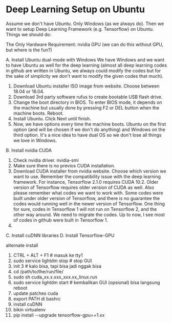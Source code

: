 # Deep Learning Setup on Ubuntu

Assume we don't have Ubuntu. Only Windows (as we always do). Then we want to setup Deep Learning Framework (e.g. Tensorflow) on Ubuntu.
Things we should do:

The Only Hardware Requirement: nvidia GPU (we can do this without GPU, but where is the fun?)

A. Install Ubuntu dual-mode with Windows
We have Windows and we want to have Ubuntu as well for the deep learning (almost all deep learning codes in github are written in Ubuntu, we always could modify the codes but for the sake of simplicity we don't want to modify the given codes that much). 
1. Download Ubuntu installer ISO image from website. Choose between 18.04 or 16.04.
2. Download 3rd party software rufus to create bootable USB flash drive.
3. Change the boot directory in BIOS. To enter BIOS mode, it depends on the machine but usually done by pressing F2 or DEL button when the machine boots. Reboot.
4. Install Ubuntu. Click Next until finish.
5. Now, we have options every time the machine boots. Ubuntu on the first option (and will be chosen if we don't do anything) and Windows on the third option. It's a nice idea to have dual OS so we don't lose all things we love in Windows.

B. Install nvidia CUDA
1. Check nvidia driver. nvidia-smi
2. Make sure there is no previos CUDA installation.
3. Download CUDA installer from nvidia website. Choose which version we want to use. Remember the compatibility issue with the deep learning framework. For instance, Tensorflow 2.1.0 requires CUDA 10.2. Older version of Tensorflow requires older version of CUDA as well. Also please remember what codes we want to work with. Some codes were built under older version of Tensorflow, and there is no guarantee the codes would running well in the newer version of Tensorflow. One thing for sure, codes in Tensorflow 1 will not run on Tensorflow 2, and the other way around. We need to migrate the codes. Up to now, I see most of codes in github were built in Tensorflow 1.   
4. 

C. Install cuDNN libraries
D. Install Tensorflow-GPU


alternate install
1. CTRL + ALT + F1 # masuk ke tty1
2. sudo service lightdm stop # stop GUI
3. init 3 # kalo bisa, tapi bisa jadi nggak bisa
4. cd /path/to/the/run/file/
5. sudo sh cuda_xx.x.xxx_xxx.xx_linux.run
6. sudo service lightdm start # kembalikan GUI (opsional) bisa langsung reboot
7. update patches cuda
8. export PATH di bashrc
9. install cuDNN
10. bikin virtualenv
11. pip install --upgrade tensorflow-gpu==1.xx


